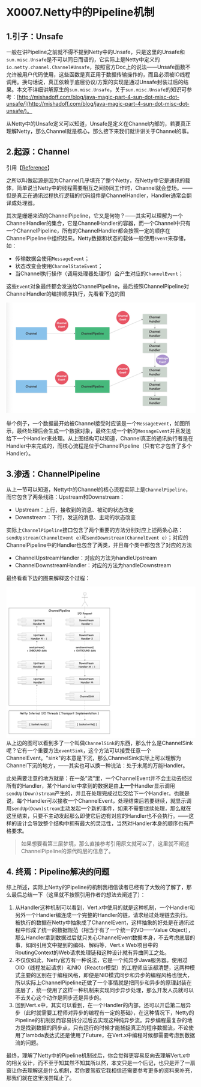 # X0007.Netty中的Pipeline机制

## 1.引子：Unsafe

一般在讲Pipeline之前就不得不提到Netty中的Unsafe，只是这里的Unsafe和`sun.misc.Unsafe`是不可以同日而语的，它实际上是Netty中定义的`io.netty.channel.Channel#Unsafe`，按照官方Doc上的说法——Unsafe函数不允许被用户代码使用，这些函数是真正用于数据传输操作的，而且必须被IO线程调用。换句话说，真正依赖于底层协议/方案的实现是通过Unsafe封装过后的结果。本文不详细讲解原生的`sun.misc.Unsafe`，关于`sun.misc.Unsafe`的知识可参考：[http://mishadoff.com/blog/java-magic-part-4-sun-dot-misc-dot-unsafe/](http://mishadoff.com/blog/java-magic-part-4-sun-dot-misc-dot-unsafe/)。

从Netty中的Unsafe定义可以知道，Unsafe是定义在Channel内部的，若要真正理解Netty，那么Channel就是核心，那么接下来我们就讲讲关于Channel的事。

## 2.起源：Channel

引用【[Reference](https://www.cnblogs.com/chenmo-xpw/p/3938284.html)】

之所以叫做起源是因为Channel几乎填充了整个Netty，在Netty中它是通讯的载体，简单说当Netty中的线程需要相互之间协同工作时，Channel就会登场。——但是真正在通讯过程执行逻辑的代码组件是ChannelHandler，Handler通常会翻译成处理器。

其次是姗姗来迟的ChannelPipeline，它又是何物？——其实可以理解为一个ChannelHandler的集合，它是ChannelHandler的容器，而一个Channel中只有一个ChannelPipeline，所有的ChannelHandler都会按照一定的顺序在ChannelPipeline中组织起来。Netty数据和状态的载体一般使用`Event`来存储，如：

* 传输数据会使用`MessageEvent`；
* 状态改变会使用`ChannelStateEvent`；
* 当Channel执行操作（调用处理器处理时）会产生对应的`ChannelEvent`；

这些`Event`对象最终都会发送给ChannelPipeline，最后按照ChannelPipeline对ChannelHandler的编排顺序执行，先看看下边的图

![](/assets/images/zbr/007/channel-pipeline.png)

举个例子，一个数据最开始被Channel接受时应该是一个`MessageEvent`，如图所示，最终处理后会生成一个数据对象，最终生成一个新的`MessageEvent`并且发送给下一个Handler来处理。从上图结构可以知道，Channel真正的通讯执行者是在Handler中来完成的，而核心流程是位于ChannelPipeline（只有它才包含了多个Handler）。

## 3.渗透：ChannelPipeline

从上一节可以知道，Netty中的Channel的核心流程实际上是`ChannelPipeline`，而它包含了两条线路：Upstream和Downstream：

* Upstream：上行，接收到的消息、被动的状态改变
* Downstream：下行，发送的消息、主动的状态改变

实际上`ChannelPipeline`接口包含了两个重要的方法分别对应上述两条心路：`sendUpstream(ChannelEvent e)`和`sendDownstream(ChannelEvent e)`；对应的ChannelPipeline中的Handler也包含了两类，并且每个类中都包含了对应的方法

* ChannelUpstreamHandler：对应的方法为handleUpstream
* ChannelDownstreamHandler：对应的方法为handleDownstream

最终看看下边的图来解释这个过程：

![](/assets/images/zbr/007/up-down.png)从上边的图可以看到多了一个叫做`ChannelSink`的东西，那么什么是ChannelSink呢？它有一个重要方法`eventSink`，这个方法可以接受任意一个ChannelEvent。"sink"的本意是下沉，那么ChannelSink实际上可以理解为Channel下沉的地方，——其实也可以换一种说法：处于末尾的万能Handler。

此处需要注意的地方就是：在一条”流”里，一个ChannelEvent并不会主动去经过所有的Handler，某个Handler中拿到的数据是由**上一个**Handler显示调用`sendUp(Down)stream`产生的，并且在处理完成过后交给下一个Handler。也就是说，每个Handler可以接收一个ChannelEvent，处理结束后若要继续，就显示调用`sendUp(Down)stream`主动发起一个新的事件，如果不需要继续处理，那么就在这里结束，只要不主动发起那么即使它后边有对应的Handler也不会执行。——这样的设计会导致整个结构中拥有最大的灵活性，当然对Handler本身的顺序也有严格要求。

> 如果想要看第三层梦境，那么直接参考引用原文就可以了，这里就不阐述ChannelPipeline的源代码层的信息了。

## 4. 终焉：Pipeline解决的问题

综上所述，实际上Netty的Pipeline的机制我相信读者已经有了大致的了解了，那么最后总结一下（这里就不按照引用作者的想法去阐述了）：

1. 从Handler这种机制可以看到，Vert.x中使用的就是这种机制，一个Handler和另外一个Handler编连成一个完整的Handler的链，请求经过处理链去执行。被执行的数据在Netty中抽象成了ChannelEvent，这样抽象的好处是在通讯过程中形成了统一的数据规范（相当于有了一个统一的VO——Value Object），那么Handler拿到数据过后就只关心ChannelEvent数据本身，不去考虑底层的事，如同引用文中提到的编码、解码等，Vert.x Web项目中的RoutingContext的Web请求处理链和这种设计就有异曲同工之处。
2. 不仅仅如此，Netty官方有一种说法，它是一个纯异步Java服务器。使用过OIO（线程发起请求）和NIO（Reactor模型）的工程师应该都清楚，这两种模式主要的区别在于编程风格，即便是NIO模式同步和异步的编程风格也很大，所以实际上ChannelPipeline还做了一个事情就是把同步和异步的原理封装在底层了，统一使用了这样一种机制来实现同步异步处理，那么开发人员就可以不去关心这个动作是同步还是异步的。
3. 回到Vert.x中，其实可以看到，在一个Handler的内部，还可以开启第二层异步（此时就需要工程师对异步的编程有一定的基础），在这种情况下，Netty的Pipeline的机制反而容易拆分过后去实现这种纯异步流。异步编程最复杂的地方是找到数据的同步点，只有运行的时候才能捕捉真正的程序数据流，不论使用了lambda表达式还是使用了Future，在Vert.x中编程时候都需要考虑到数据流的问题。

最终，理解了Netty中的Pipeline机制过后，你会觉得更容易反向去理解Vert.x中的相关设计，而不至于知其然不知其所以然，本文只是一个后记，也只是开了一扇窗让你去理解这是什么机制，若你要驾驭它我相信还需要参考更多的资料来补充，那我们就在这里浅尝辄止了。

